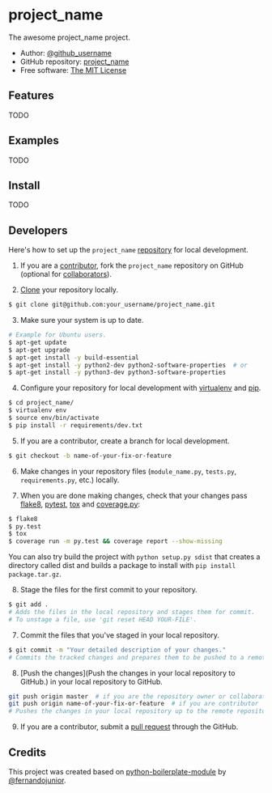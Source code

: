 # project_name

The awesome project_name project.

  * Author: [@github_username](https://github.com/github_username/)
  * GitHub repository: [project_name](https://github.com/github_username/project_name/)
  * Free software: [The MIT License](/LICENSE)

## Features

TODO

## Examples

TODO

## Install

TODO

[//]: # (If you want to your users install the project using pip see the setup.py file)
[//]: # (http://python-packaging-user-guide.readthedocs.org/en/latest/distributing/)
[//]: # (http://python-packaging-user-guide.readthedocs.org/en/latest/distributing/#packaging-your-project)
[//]: # (http://python-packaging-user-guide.readthedocs.org/en/latest/distributing/#uploading-your-project-to-pypi)

## Developers

Here's how to set up the `project_name` [repository](https://help.github.com/articles/creating-a-new-repository/) for local development.

1. If you are a [contributor](/CONTRIBUTING.md), fork the `project_name` repository on GitHub (optional for [collaborators](https://help.github.com/articles/permission-levels-for-a-user-account-repository/)).

2. [Clone](https://help.github.com/articles/cloning-a-repository/) your repository locally.

  ```sh
  $ git clone git@github.com:your_username/project_name.git
  ```

3. Make sure your system is up to date.

  ```sh
  # Example for Ubuntu users.
  $ apt-get update
  $ apt-get upgrade
  $ apt-get install -y build-essential
  $ apt-get install -y python2-dev python2-software-properties  # or
  $ apt-get install -y python3-dev python3-software-properties
  ```

4.  Configure your repository for local development with [virtualenv](https://virtualenv.pypa.io/) and [pip](https://pip.pypa.io/).

  ```sh
  $ cd project_name/
  $ virtualenv env
  $ source env/bin/activate
  $ pip install -r requirements/dev.txt
  ```

5. If you are a contributor, create a branch for local development.

  ```sh
  $ git checkout -b name-of-your-fix-or-feature
  ```

6. Make changes in your repository files (`module_name.py`, `tests.py`, `requirements.py`, etc.) locally.

7. When you are done making changes, check that your changes pass [flake8](https://flake8.readthedocs.org/), [pytest](http://pytest.org/), [tox](https://tox.readthedocs.org/) and [coverage.py](https://coverage.readthedocs.org/):

  ```sh
  $ flake8
  $ py.test
  $ tox
  $ coverage run -m py.test && coverage report --show-missing
  ```

  You can also try build the project with `python setup.py sdist` that creates a directory called dist and builds a package to install with `pip install package.tar.gz`.

8. Stage the files for the first commit to your repository.

  ```sh
  $ git add .
  # Adds the files in the local repository and stages them for commit.
  # To unstage a file, use 'git reset HEAD YOUR-FILE'.
  ```

7. Commit the files that you've staged in your local repository.

  ```sh
  $ git commit -m "Your detailed description of your changes."
  # Commits the tracked changes and prepares them to be pushed to a remote repository.
  ```

8. [Push the changes](Push the changes in your local repository to GitHub.) in your local repository to GitHub.

  ```sh
  git push origin master  # if you are the repository owner or collaborator
  git push origin name-of-your-fix-or-feature  # if you are contributor
  # Pushes the changes in your local repository up to the remote repository
  ```

9. If you are a contributor, submit a [pull request](https://help.github.com/articles/using-pull-requests/) through the GitHub.

## Credits

This project was created based on [python-boilerplate-module](https://github.com/fernandojunior/python-boilerplate-module) by [@fernandojunior](https://github.com/fernandojunior/).
